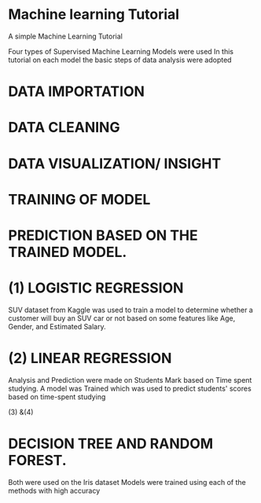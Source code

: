 # Machine learning Tutorial
 A simple Machine Learning Tutorial

Four types of Supervised Machine Learning Models were used
In this tutorial on each model the basic steps of data analysis were adopted

# DATA IMPORTATION
# DATA CLEANING
# DATA VISUALIZATION/ INSIGHT
# TRAINING OF MODEL
# PREDICTION BASED ON THE TRAINED MODEL.

# (1) LOGISTIC REGRESSION

SUV dataset from Kaggle was used to train a model to determine whether a customer will buy an SUV car or not
based on some features like Age, Gender, and Estimated Salary.

# (2) LINEAR REGRESSION 

Analysis and Prediction were made on Students Mark based on Time spent studying.
A model was Trained which was used to predict students' scores based on time-spent studying

(3) &(4)

# DECISION TREE AND RANDOM FOREST.

Both were used on the Iris dataset 
Models were trained using each of the methods with high accuracy 

